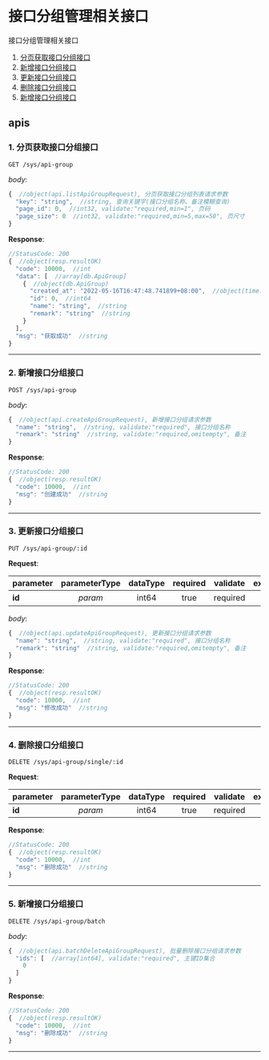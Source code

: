 # 接口分组管理相关接口

接口分组管理相关接口

1. [分页获取接口分组接口](#1-分页获取接口分组接口)
2. [新增接口分组接口](#2-新增接口分组接口)
3. [更新接口分组接口](#3-更新接口分组接口)
4. [删除接口分组接口](#4-删除接口分组接口)
5. [新增接口分组接口](#5-新增接口分组接口)

## apis

### 1. 分页获取接口分组接口

```text
GET /sys/api-group
```

_body_:

```javascript
{  //object(api.listApiGroupRequest), 分页获取接口分组列表请求参数
  "key": "string",  //string, 查询关键字(接口分组名称、备注模糊查询)
  "page_id": 0,  //int32, validate:"required,min=1", 页码
  "page_size": 0  //int32, validate:"required,min=5,max=50", 页尺寸
}
```

__Response__:

```javascript
//StatusCode: 200 
{  //object(resp.resultOK)
  "code": 10000,  //int
  "data": [  //array[db.ApiGroup]
    {  //object(db.ApiGroup)
      "created_at": "2022-05-16T16:47:48.741899+08:00",  //object(time.Time)
      "id": 0,  //int64
      "name": "string",  //string
      "remark": "string"  //string
    }
  ],
  "msg": "获取成功"  //string
}
```

---

### 2. 新增接口分组接口

```text
POST /sys/api-group
```

_body_:

```javascript
{  //object(api.createApiGroupRequest), 新增接口分组请求参数
  "name": "string",  //string, validate:"required", 接口分组名称
  "remark": "string"  //string, validate:"required,omitempty", 备注
}
```

__Response__:

```javascript
//StatusCode: 200 
{  //object(resp.resultOK)
  "code": 10000,  //int
  "msg": "创建成功"  //string
}
```

---

### 3. 更新接口分组接口

```text
PUT /sys/api-group/:id
```

__Request__:

parameter|parameterType|dataType|required|validate|example|description
--|:-:|:-:|:-:|--|--|--
__id__|_param_|int64|true|required||主键ID

_body_:

```javascript
{  //object(api.updateApiGroupRequest), 更新接口分组请求参数
  "name": "string",  //string, validate:"required", 接口分组名称
  "remark": "string"  //string, validate:"required,omitempty", 备注
}
```

__Response__:

```javascript
//StatusCode: 200 
{  //object(resp.resultOK)
  "code": 10000,  //int
  "msg": "修改成功"  //string
}
```

---

### 4. 删除接口分组接口

```text
DELETE /sys/api-group/single/:id
```

__Request__:

parameter|parameterType|dataType|required|validate|example|description
--|:-:|:-:|:-:|--|--|--
__id__|_param_|int64|true|required||

__Response__:

```javascript
//StatusCode: 200 
{  //object(resp.resultOK)
  "code": 10000,  //int
  "msg": "删除成功"  //string
}
```

---

### 5. 新增接口分组接口

```text
DELETE /sys/api-group/batch
```

_body_:

```javascript
{  //object(api.batchDeleteApiGroupRequest), 批量删除接口分组请求参数
  "ids": [  //array[int64], validate:"required", 主键ID集合
    0
  ]
}
```

__Response__:

```javascript
//StatusCode: 200 
{  //object(resp.resultOK)
  "code": 10000,  //int
  "msg": "删除成功"  //string
}
```

---
